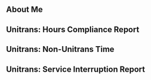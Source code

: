 ## About Me

## Unitrans: Hours Compliance Report

## Unitrans: Non-Unitrans Time

## Unitrans: Service Interruption Report